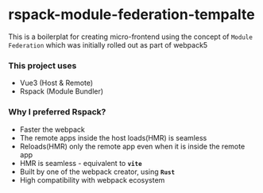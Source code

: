 # rspack-module-federation-tempalte

This is a boilerplat for creating micro-frontend using the concept of `Module Federation` which was initially rolled out as part of webpack5

### This project uses
- Vue3 (Host & Remote)
- Rspack (Module Bundler)

### Why I preferred **Rspack**?
- Faster the webpack
- The remote apps inside the host loads(HMR) is seamless
- Reloads(HMR) only the remote app even when it is inside the remote app
- HMR is seamless - equivalent to **`vite`**
- Built by one of the webpack creator, using **`Rust`**
- High compatibility with webpack ecosystem
